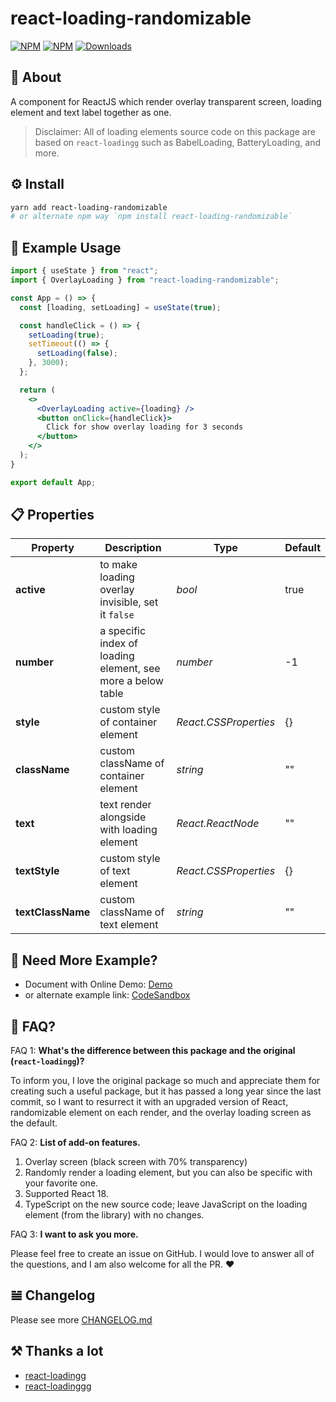 # react-loading-randomizable

[![NPM](https://img.shields.io/npm/v/react-loading-randomizable)](https://www.npmjs.com/package/react-loading-randomizable)
[![NPM](https://img.shields.io/badge/Watsize-Library-289548)](https://www.npmjs.com/package/react-loading-randomizable)
[![Downloads](https://img.shields.io/npm/dm/react-loading-randomizable.svg)](https://npmjs.org/package/react-loading-randomizable)

## 📘 About

A component for ReactJS which render overlay transparent screen, loading element and text label together as one.

> Disclaimer: All of loading elements source code on this package are based on `react-loadingg` such as BabelLoading, BatteryLoading, and more.

## ⚙ Install

```bash
yarn add react-loading-randomizable
# or alternate npm way `npm install react-loading-randomizable`
```

## 📌 Example Usage

```jsx
import { useState } from "react";
import { OverlayLoading } from "react-loading-randomizable";

const App = () => {
  const [loading, setLoading] = useState(true);

  const handleClick = () => {
    setLoading(true);
    setTimeout(() => {
      setLoading(false);
    }, 3000);
  };

  return (
    <>
      <OverlayLoading active={loading} />
      <button onClick={handleClick}>
        Click for show overlay loading for 3 seconds
      </button>
    </>
  );
}

export default App;
```

## 📋 Properties

| **Property**      | **Description**                                             | **Type**              | **Default** |
|-------------------|-------------------------------------------------------------|-----------------------|-------------|
| **active**        | to make loading overlay invisible, set it `false`           | _bool_                | true        |
| **number**        | a specific index of loading element, see more a below table | _number_              | -1          |
| **style**         | custom style of container element                           | _React.CSSProperties_ | {}          |
| **className**     | custom className of container element                       | _string_              | ""          |
| **text**          | text render alongside with loading element                  | _React.ReactNode_     | ""          |
| **textStyle**     | custom style of text element                                | _React.CSSProperties_ | {}          |
| **textClassName** | custom className of text element                            | _string_              | ""          |

## 📝 Need More Example?

- Document with Online Demo: [Demo]()
- or alternate example link: [CodeSandbox]()

## 🙋 FAQ?

FAQ 1: **What's the difference between this package and the original (`react-loadingg`)?**

To inform you, I love the original package so much and appreciate them for creating such a useful package, but it has passed a long year since the last commit, so I want to resurrect it with an upgraded version of React, randomizable element on each render, and the overlay loading screen as the default.

FAQ 2: **List of add-on features.**

1. Overlay screen (black screen with 70% transparency)
2. Randomly render a loading element, but you can also be specific with your favorite one.
3. Supported React 18.
4. TypeScript on the new source code; leave JavaScript on the loading element (from the library) with no changes.

FAQ 3: **I want to ask you more.**

Please feel free to create an issue on GitHub. I would love to answer all of the questions, and I am also welcome for all the PR. ❤️

## 𝌡 Changelog

Please see more [CHANGELOG.md](CHANGELOG.md)

## ⚒ Thanks a lot

- [react-loadingg](https://github.com/Summer-andy/react-loading)
- [react-loadinggg](https://github.com/rory1212/react-loading)
